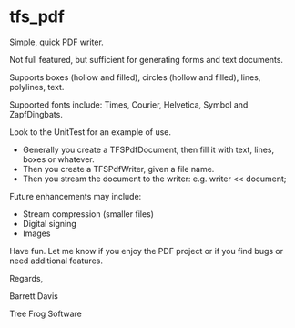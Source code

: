 # tfs_pdf
Simple, quick PDF writer.  

Not full featured, but sufficient for generating forms and text documents.

Supports boxes (hollow and filled), circles (hollow and filled), lines, polylines, text.

Supported fonts include: Times, Courier, Helvetica, Symbol and ZapfDingbats.

Look to the UnitTest for an example of use.

* Generally you create a TFSPdfDocument, then fill it with text, lines, boxes or whatever.
* Then you create a TFSPdfWriter, given a file name.  
* Then you stream the document to the writer: e.g.  writer << document;

Future enhancements may include:
* Stream compression (smaller files)
* Digital signing
* Images

Have fun.  Let me know if you enjoy the PDF project or if you find bugs or need additional features.

Regards,

Barrett Davis

Tree Frog Software


